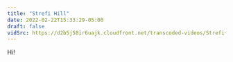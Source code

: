 ```yaml
---
title: "Strefi Hill"
date: 2022-02-22T15:33:29-05:00
draft: false
vidSrc: https://d2b5j58ir6uajk.cloudfront.net/transcoded-videos/Strefi+Hill+(Lofos+Strefi).mp4
---
```


Hi!
